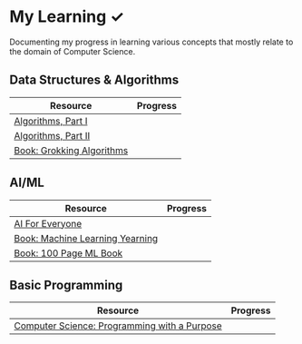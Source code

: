 # My Learning ✓

Documenting my progress in learning various concepts that mostly relate to the domain of Computer Science.

## Data Structures & Algorithms

| Resource                                                               | Progress |
| ---------------------------------------------------------------------- | -------- |
| [Algorithms, Part I](https://www.coursera.org/learn/algorithms-part1)  |          |
| [Algorithms, Part II](https://www.coursera.org/learn/algorithms-part2) |          |
| [Book: Grokking Algorithms](https://edu.anarcho-copy.org/Algorithm/grokking-algorithms-illustrated-programmers-curious.pdf) |          |

## AI/ML

| Resource                                                                                                                 | Progress |
| ------------------------------------------------------------------------------------------------------------------------ | -------- |
| [AI For Everyone](https://www.coursera.org/learn/ai-for-everyone)                                                        |          |
| [Book: Machine Learning Yearning](https://github.com/ajaymache/machine-learning-yearning)                                |          |
| [Book: 100 Page ML Book](http://ema.cri-info.cm/wp-content/uploads/2019/07/2019BurkovTheHundred-pageMachineLearning.pdf) |          |

## Basic Programming

| Resource                                                                                            | Progress |
| --------------------------------------------------------------------------------------------------- | -------- |
| [Computer Science: Programming with a Purpose](https://www.coursera.org/learn/cs-programming-java/) |          |
